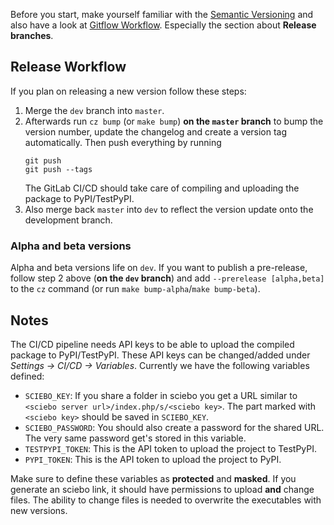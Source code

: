 Before you start, make yourself familiar with the [Semantic Versioning][semver] and also have a look at [Gitflow Workflow][gitflow]. Especially the section about **Release branches**.

## Release Workflow

If you plan on releasing a new version follow these steps:

1. Merge the `dev` branch into `master`.
2. Afterwards run `cz bump` (or `make bump`) **on the `master` branch** to bump the version number, update the changelog and create a version tag automatically. Then push everything by running
   ```
   git push
   git push --tags
   ```
   The GitLab CI/CD should take care of compiling and uploading the package to PyPI/TestPyPI.
3. Also merge back `master` into `dev` to reflect the version update onto the development branch.

### Alpha and beta versions

Alpha and beta versions life on `dev`. If you want to publish a pre-release, follow step 2 above (**on the `dev` branch**) and add `--prerelease [alpha,beta]` to the `cz` command (or run `make bump-alpha`/`make bump-beta`).

## Notes

The CI/CD pipeline needs API keys to be able to upload the compiled package to PyPI/TestPyPI. These API keys can be changed/added under *Settings -> CI/CD -> Variables*. Currently we have the following variables defined:

- `SCIEBO_KEY`: If you share a folder in sciebo you get a URL similar to `<sciebo server url>/index.php/s/<sciebo key>`. The part marked with `<sciebo key>` should be saved in `SCIEBO_KEY`.
- `SCIEBO_PASSWORD`: You should also create a password for the shared URL. The very same password get's stored in this variable.
- `TESTPYPI_TOKEN`: This is the API token to upload the project to TestPyPI.
- `PYPI_TOKEN`: This is the API token to upload the project to PyPI.

Make sure to define these variables as **protected** and **masked**. If you generate an sciebo link, it should have permissions to upload **and** change files. The ability to change files is needed to overwrite the executables with new versions.

[semver]: https://semver.org/ "Semantic Versioning"
[gitflow]: https://www.atlassian.com/git/tutorials/comparing-workflows/gitflow-workflow "Gitflow Workflow"
[reference-style]: https://www.markdownguide.org/basic-syntax/#reference-style-links
